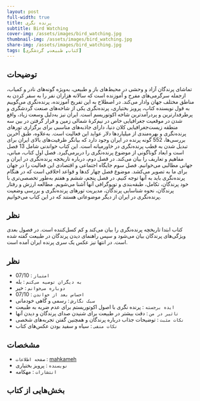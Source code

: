 ```yaml
---
layout: post
full-width: true
title: پرنده نگری
subtitle: Bird Watching
cover-img: /assets/images/bird_watching.jpg
thumbnail-img: /assets/images/bird_watching.jpg
share-img: /assets/images/bird_watching.jpg
tags: [کتاب, طبیعت, گردشگری]
---
```


## توضیحات
تماشای پرندگان آزاد و وحشی در محیط‌های باز و طبیعی، به‌ویژه گونه‌های نادر و کمیاب، ازجمله سرگرمی‌های مفرح و آموزنده است که سالانه هزاران نفر را به سفر کردن به مناطق مختلف جهان وادار می‌کند. در اصطلاح به این تفریح آموزنده، پرنده‌نگری می‌گوییم به قول نویسنده کتاب، پرویز بختیاری، پرنده‌نگری یکی از شاخه‌های صنعت گردشگری و پرطرفدارترین و پردرآمدترین شاخه اکوتوریسم است. ایران نیز به‌دلیل وسعت زیاد، واقع شدن در موقعیت جغرافیایی خاص در نیم‌کرۀ شمالی زمین و قرار گرفتن در بین سه منطقه زیست‌جغرافیایی کلان دنیا، دارای جاذبه‌های مناسبی برای برگزاری تورهای پرنده‌نگری و بهره‌مندی از میلیاردها دلار عواید این فعالیت است. به‌علاوه، طبق آخرین بررسی‌ها، 552 گونه پرنده در ایران وجود دارد که بیانگر ظرفیت‌های بالای ایران برای تبدیل شدن به قطب پرنده‌نگری در خاورمیانه است. این کتاب خواندنی شامل 13 فصل است و ابعاد گوناگونی از موضوع پرنده‌نگری را دربرمی‌گیرد. فصل اول کتاب، مبانی، مفاهیم و تعاریف را بیان می‌کند. در فصل دوم، درباره تاریخچه پرنده‌نگری در ایران و جهانی مطالبی می‌خوانیم. فصل سوم جایگاه اجتماعی و اقتصادی این فعالیت را در جهان برای ما به تصویر می‌کشد. موضوع فصل چهار کدها و قواعد اخلاقی است که در هنگام پرنده‌نگری باید به آنها توجه کنیم. در فصل پنجم، ششم و هفتم به‌طور تخصصی‌تری با خود پرندگان، تکامل، طبقه‌بندی و توپوگرافی آنها آشنا می‌شویم. مطالعه ارزش و رفتار پرندگان، نحوه شناسایی پرندگان، مدیریت تورهای پرنده‌نگری و بررسی وضعیت پرنده‌نگری در ایران از دیگر موضوعاتی هستند که در این کتاب می‌خوانیم.  

## نظر
کتاب ابتدا تاریخچه پرنده‌نگری را بیان می‌کند و کم کسل‌کننده است. در فصول بعدی ویژگی‌های پرندگان بیان می‌شود و سپس راهنمای دیدن پرندگان در طبیعت گفته شده است. در انتها نیز عکس یک سری پرنده ایران آمده است.  

## نظر
 - `امتیاز` : 07/10
 - `به دیگران توصیه می‌کنم` : بله
 - `دوباره می‌خوانم` : خیر
 - `احساس بعد از خواندن` : 07/10  
 - `سبک نگارش` : رسمی و گاهی خودمانی
 - `ایده برجسته` : پرنده نگری با اصول اکوتوریستم برای عدم ضربه به طبیعت
 - `تاثیر در من` : دقت بیشتر در طبیعت برای شنیدن صدای پرندگان و دیدن آنها
 - `نکات مثبت` : توضیحات جذاب درباره پرندگان و همچنین گفتن تجربه‌های شخصی
 - `نکات منفی` : سیاه و سفید بودن عکس‌های کتاب

## مشخصات
 - `صفحه اطلاعات` : [mahkameh](https://mahkameh.com/product/%D9%BE%D8%B1%D9%86%D8%AF%D9%87-%D9%86%DA%AF%D8%B1%DB%8C/)
 - `نویسنده` : پرویز بختیاری
 - `انتشارات` : مهکامه

## بخش‌هایی از کتاب